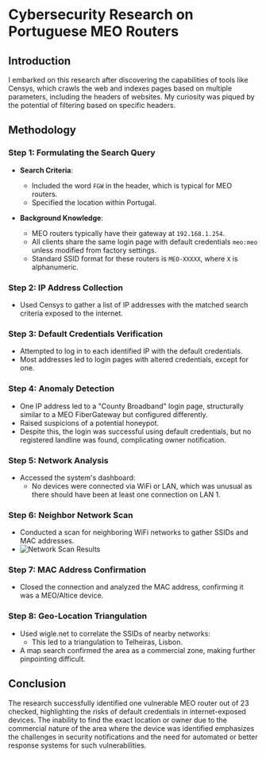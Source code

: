 # Cybersecurity Research on Portuguese MEO Routers

## Introduction

I embarked on this research after discovering the capabilities of tools like Censys, which crawls the web and indexes pages based on multiple parameters, including the headers of websites. My curiosity was piqued by the potential of filtering based on specific headers.

## Methodology

### Step 1: Formulating the Search Query

- **Search Criteria**: 
  - Included the word `FGW` in the header, which is typical for MEO routers.
  - Specified the location within Portugal.
  
- **Background Knowledge**:
  - MEO routers typically have their gateway at `192.168.1.254`.
  - All clients share the same login page with default credentials `meo:meo` unless modified from factory settings.
  - Standard SSID format for these routers is `MEO-XXXXX`, where `X` is alphanumeric.

### Step 2: IP Address Collection

- Used Censys to gather a list of IP addresses with the matched search criteria exposed to the internet.

### Step 3: Default Credentials Verification

- Attempted to log in to each identified IP with the default credentials.
- Most addresses led to login pages with altered credentials, except for one.

### Step 4: Anomaly Detection

- One IP address led to a "County Broadband" login page, structurally similar to a MEO FiberGateway but configured differently.
- Raised suspicions of a potential honeypot.
- Despite this, the login was successful using default credentials, but no registered landline was found, complicating owner notification.

### Step 5: Network Analysis

- Accessed the system's dashboard:
  - No devices were connected via WiFi or LAN, which was unusual as there should have been at least one connection on LAN 1.

### Step 6: Neighbor Network Scan

- Conducted a scan for neighboring WiFi networks to gather SSIDs and MAC addresses.
- ![Network Scan Results](link-to-your-image.jpg)

### Step 7: MAC Address Confirmation

- Closed the connection and analyzed the MAC address, confirming it was a MEO/Altice device.

### Step 8: Geo-Location Triangulation

- Used wigle.net to correlate the SSIDs of nearby networks:
  - This led to a triangulation to Telheiras, Lisbon.
- A map search confirmed the area as a commercial zone, making further pinpointing difficult.

## Conclusion

The research successfully identified one vulnerable MEO router out of 23 checked, highlighting the risks of default credentials in internet-exposed devices. The inability to find the exact location or owner due to the commercial nature of the area where the device was identified emphasizes the challenges in security notifications and the need for automated or better response systems for such vulnerabilities.
